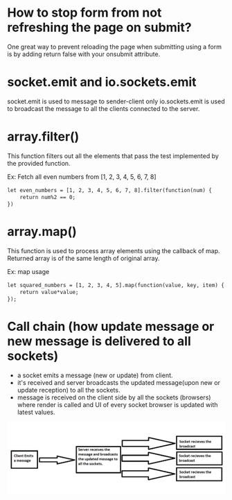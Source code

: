 # How to stop form from not refreshing the page on submit?
One great way to prevent reloading the page when submitting using a form is by adding return false with your onsubmit attribute.

# socket.emit and io.sockets.emit
socket.emit is used to message to sender-client only
io.sockets.emit is used to broadcast the message to all the clients connected to the server.

# array.filter()
This function filters out all the elements that pass the test implemented by the provided function.

Ex: Fetch all even numbers from [1, 2, 3, 4, 5, 6, 7, 8]
```
let even_numbers = [1, 2, 3, 4, 5, 6, 7, 8].filter(function(num) {
    return num%2 == 0;
})
```

# array.map()
This function is used to process array elements using the callback of map. Returned array is of the same length of original array.

Ex: map usage

```
let squared_numbers = [1, 2, 3, 4, 5].map(function(value, key, item) {
    return value*value;
});
```

# Call chain (how update message or new message is delivered to all sockets)

- a socket emits a message (new or update) from client.
- it's received and server broadcasts the updated message(upon new or update reception) to all the sockets.
- message is received on the client side by all the sockets (browsers) where render is called and UI of every socket browser is updated with latest values.

![](2020-01-15-16-17-20.png)


